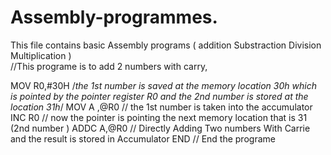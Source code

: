 # Assembly-programmes.
This file contains basic Assembly programs ( addition Substraction Division Multiplication )                                                                                     
  //This programe is to add 2 numbers with carry,
			
MOV R0,#30H 	/*the 1st number is saved at the memory location 30h which is pointed by the pointer register R0 
			      	and the 2nd number is stored at the location 31h*/
MOV A ,@R0	// the 1st number  is taken into the accumulator
INC R0		// now the pointer is pointing the next memory location that is 31 (2nd number )
ADDC A,@R0	// Directly Adding Two numbers  With Carrie and the result is stored in Accumulator
END		// End the programe	

  
  
  
  
